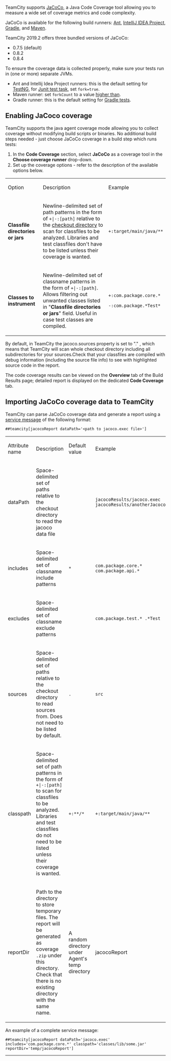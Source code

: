 [//]: # (title: JaCoCo)
[//]: # (auxiliary-id: JaCoCo)
TeamCity supports [JaCoCo](http://www.eclemma.org/jacoco), a Java Code Coverage tool allowing you to measure a wide set of coverage metrics and code complexity.

JaCoCo is available for the following build runners: [Ant](ant.md), [IntelliJ IDEA Project](intellij-idea-project.md), [Gradle](gradle.md), and [Maven](maven.md).

TeamCity 2019.2 offers three bundled versions of JaCoCo:
* 0.7.5 (default)
* 0.8.2
* 0.8.4

<note>

To ensure the coverage data is collected properly, make sure your tests run in (one or more) separate JVMs.
* Ant and Intellij Idea Project runners: this is the default setting for [TestNG](http://testng.org/doc/ant.html), for [Junit test task](http://ant.apache.org/manual/Tasks/junit.html), set `fork=true`.
* Maven runner: set `forkCount` to a value [higher than](http://maven.apache.org/surefire/maven-surefire-plugin/examples/fork-options-and-parallel-execution.html).
* Gradle runner: this is the default setting for [Gradle tests](https://gradle.org/docs/current/dsl/org.gradle.api.tasks.testing.Test.html).

</note>

## Enabling JaCoco coverage

TeamCity supports the java agent coverage mode allowing you to collect coverage without modifying build scripts or binaries. No additional build steps needed \- just choose JaCoCo coverage in a build step which runs tests:

1. In the __Code Coverage__ section, select __JaCoCo__ as a coverage tool in the __Choose coverage runner__ drop\-down.
2. Set up the coverage options \- refer to the description of the available options below.

<table><tr>

<td>


Option

</td>

<td>

Description


</td>

<td>


Example

</td></tr><tr>

<td>


__Classfile directories or jars__

</td>

<td>


Newline\-delimited set of path patterns in the form of `+|-:[path]` relative to the [checkout directory](build-checkout-directory.md) to scan for classfiles to be analyzed. Libraries and test classfiles don't have to be listed unless their coverage is wanted.

<include src="branch-filter.md" include-id="OR-syntax-tip"/>

</td>

<td>


`+:target/main/java/**`

</td></tr><tr>

<td>


__Classes to instrument__

</td>

<td>


Newline\-delimited set of classname patterns in the form of `+|-:[path]`. Allows filtering out unwanted classes listed in "__Classfile directories or jars__" field. Useful in case test classes are compiled.

</td>

<td>


`+:com.package.core.*`

`-:com.package.*Test*`

</td></tr></table>

<tip>

By default, in TeamCity the jacoco.sources property is set to "." , which means that TeamCity will scan whole checkout directory including all subdirectories for your sources.Check that your classfiles are compiled with debug information (including the source file info) to see with highlighted source code in the report.

</tip>

The code coverage results can be viewed on the __Overview__ tab of the Build Results page; detailed report is displayed on the dedicated __Code Coverage__ tab.

## Importing JaCoCo coverage data to TeamCity

TeamCity can parse JaCoCo coverage data and generate a report using a [service message](build-script-interaction-with-teamcity.md#Service+Messages) of the following format:


```Plain Text
##teamcity[jacocoReport dataPath='<path to jacoco.exec file>']

```

<table><tr>

<td>

Attribute name


</td>

<td>


Description

</td>

<td>


Default value

</td>

<td>


Example

</td></tr><tr>

<td>

dataPath


</td>

<td>


Space\-delimited set of paths relative to the checkout directory to read the jacoco data file

</td>

<td>


</td>

<td>


`jacocoResults/jacoco.exec jacocoResults/anotherJacocoRun.exec`

</td></tr><tr>

<td>

includes

</td>

<td>


Space\-delimited set of classname include patterns

</td>

<td>

`*`


</td>

<td>

`com.package.core.* com.package.api.*`


</td></tr><tr>

<td>

excludes


</td>

<td>

Space\-delimited set of classname exclude patterns


</td>

<td>

 


</td>

<td>

`com.package.test.* .*Test`

</td></tr><tr>

<td>

sources


</td>

<td>

Space\-delimited set of paths relative to the checkout directory to read sources from. Does not need to be listed by default.


</td>

<td>

`.`


</td>

<td>

`src`


</td></tr><tr>

<td>

classpath


</td>

<td>

Space\-delimited set of path patterns in the form of `+|-:[path]` to scan for classfiles to be analyzed. Libraries and test classfiles do not need to be listed unless their coverage is wanted.


</td>

<td>

`+:**/*`


</td>

<td>

`+:target/main/java/**`


</td></tr><tr>

<td>

reportDir


</td>

<td>

Path to the directory to store temporary files. The report will be generated as coverage `.zip` under this directory. Check that there is no existing directory with the same name.


</td>

<td>

A random directory under Agent's temp directory


</td>

<td>

jacocoReport


</td></tr></table>

An example of a complete service message:


```Plain Text
##teamcity[jacocoReport dataPath='jacoco.exec' includes='com.package.core.*' classpath='classes/lib/some.jar' reportDir='temp/jacocoReport']

```

__ __